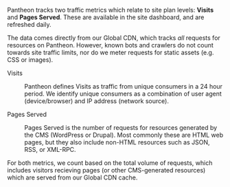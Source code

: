 Pantheon tracks two traffic metrics which relate to site plan levels: **Visits** and **Pages Served**. These are available in the site dashboard, and are refreshed daily. 

The data comes directly from our Global CDN, which tracks _all_ requests for resources on Pantheon. However, known bots and crawlers do not count towards site traffic limits, nor do we meter requests for static assets (e.g. CSS or images).

<dl>

<dt>Visits</dt>

<dd>

Pantheon defines Visits as traffic from unique consumers in a 24 hour period. We identify unique consumers as a combination of user agent (device/browser) and IP address (network source).

</dd>

<dt>Pages Served</dt>

<dd>

Pages Served is the number of requests for resources generated by the CMS (WordPress or Drupal). Most commonly these are HTML web pages, but they also include non-HTML resources such as JSON, RSS, or XML-RPC.

</dd>

</dl>

For both metrics, we count based on the total volume of requests, which includes visitors recieving pages (or other CMS-generated resources) which are served from our Global CDN cache.
